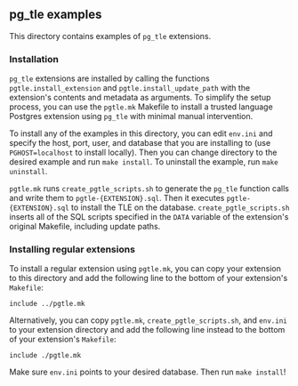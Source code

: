 ## pg_tle examples

This directory contains examples of `pg_tle` extensions.

### Installation

`pg_tle` extensions are installed by calling the functions `pgtle.install_extension` and `pgtle.install_update_path` with the extension's contents and metadata as arguments. To simplify the setup process, you can use the `pgtle.mk` Makefile to install a trusted language Postgres extension using `pg_tle` with minimal manual intervention.

To install any of the examples in this directory, you can edit `env.ini` and specify the host, port, user, and database that you are installing to (use `PGHOST=localhost` to install locally). Then you can change directory to the desired example and run `make install`. To uninstall the example, run `make uninstall`.

`pgtle.mk` runs `create_pgtle_scripts.sh` to generate the `pg_tle` function calls and write them to `pgtle-{EXTENSION}.sql`. Then it executes `pgtle-{EXTENSION}.sql` to install the TLE on the database. `create_pgtle_scripts.sh` inserts all of the SQL scripts specified in the `DATA` variable of the extension's original Makefile, including update paths.

### Installing regular extensions

To install a regular extension using `pgtle.mk`, you can copy your extension to this directory and add the following line to the bottom of your extension's `Makefile`:

```
include ../pgtle.mk
```

Alternatively, you can copy `pgtle.mk`, `create_pgtle_scripts.sh`, and `env.ini` to your extension directory and add the following line instead to the bottom of your extension's `Makefile`:

```
include ./pgtle.mk
```

Make sure `env.ini` points to your desired database. Then run `make install`!
